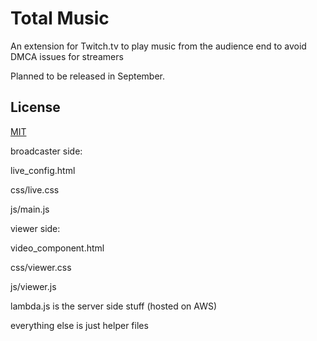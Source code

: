 # Total Music

An extension for Twitch.tv to play music from the audience end to avoid DMCA issues for streamers

Planned to be released in September.



## License
[MIT](https://choosealicense.com/licenses/mit/)


broadcaster side:

live_config.html
 
css/live.css

js/main.js


viewer side:

video_component.html

css/viewer.css

js/viewer.js


lambda.js is the server side stuff (hosted on AWS)

everything else is just helper files